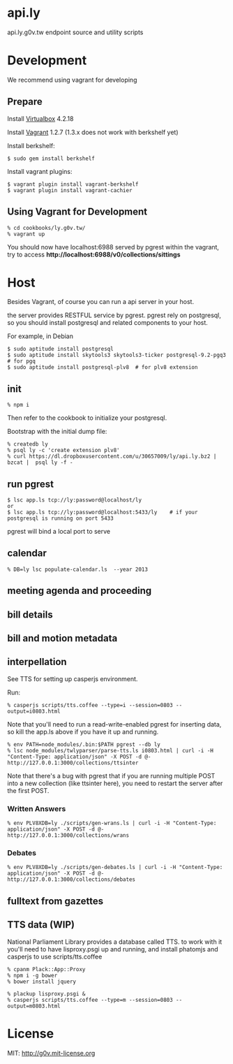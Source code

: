 api.ly
======

api.ly.g0v.tw endpoint source and utility scripts

# Development

We recommend using vagrant for developing

## Prepare

Install [Virtualbox](https://www.virtualbox.org/wiki/Downloads) 4.2.18

Install [Vagrant](http://downloads.vagrantup.com/) 1.2.7 (1.3.x does not work with berkshelf yet)

Install berkshelf:

    $ sudo gem install berkshelf

Install vagrant plugins:

    $ vagrant plugin install vagrant-berkshelf
    $ vagrant plugin install vagrant-cachier

## Using Vagrant for Development

    % cd cookbooks/ly.g0v.tw/
    % vagrant up

You should now have localhost:6988 served by pgrest within the vagrant, try to access **http://localhost:6988/v0/collections/sittings**

# Host

Besides Vagrant, of course you can run a api server in your host.

the server provides RESTFUL service by pgrest. pgrest rely on postgresql, so you should install postgresql and related components to your host.

For example, in Debian

    $ sudo aptitude install postgresql
    $ sudo aptitude install skytools3 skytools3-ticker postgresql-9.2-pgq3  # for pgq
    $ sudo aptitude install postgresql-plv8  # for plv8 extension

## init

    % npm i

Then refer to the cookbook to initialize your postgresql.

Bootstrap with the initial dump file:

    % createdb ly
    % psql ly -c 'create extension plv8'
    % curl https://dl.dropboxusercontent.com/u/30657009/ly/api.ly.bz2 | bzcat |  psql ly -f -

## run pgrest

    $ lsc app.ls tcp://ly:password@localhost/ly
    or
    $ lsc app.ls tcp://ly:password@localhost:5433/ly    # if your postgresql is running on port 5433

pgrest will bind a local port to serve

## calendar

    % DB=ly lsc populate-calendar.ls  --year 2013

## meeting agenda and proceeding

## bill details

## bill and motion metadata

## interpellation

See TTS for setting up casperjs environment.

Run:

    % casperjs scripts/tts.coffee --type=i --session=0803 --output=i0803.html

Note that you'll need to run a read-write-enabled pgrest for inserting data, so kill the app.ls above if you have it up and running.

    % env PATH=node_modules/.bin:$PATH pgrest --db ly
    % lsc node_modules/twlyparser/parse-tts.ls i0803.html | curl -i -H "Content-Type: application/json" -X POST -d @- http://127.0.0.1:3000/collections/ttsinter

Note that there's a bug with pgrest that if you are running multiple POST into a new collection (like ttsinter here), you need to restart the server after the first POST.

### Written Answers

    % env PLV8XDB=ly ./scripts/gen-wrans.ls | curl -i -H "Content-Type: application/json" -X POST -d @- http://127.0.0.1:3000/collections/wrans

### Debates

    % env PLV8XDB=ly ./scripts/gen-debates.ls | curl -i -H "Content-Type: application/json" -X POST -d @- http://127.0.0.1:3000/collections/debates

## fulltext from gazettes

## TTS data (WIP)

National Parliament Library provides a database called TTS.  to work with it you'll need to have lisproxy.psgi up and running, and install phatomjs and casperjs to use scripts/tts.coffee

    % cpanm Plack::App::Proxy
    % npm i -g bower
    % bower install jquery

    % plackup lisproxy.psgi &
    % casperjs scripts/tts.coffee --type=m --session=0803 --output=m0803.html

License
=======
MIT: http://g0v.mit-license.org
